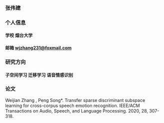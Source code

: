 ### 张伟建

### 个人信息

#### 学校 烟台大学

#### 邮箱 wjzhang231@foxmail.com

### 研究方向

#### 子空间学习 迁移学习 语音情感识别

### 论文

Weijian Zhang , Peng Song*. Transfer sparse discriminant subspace learning for cross-corpus speech emotion recognition. IEEE/ACM Transactions on Audio, Speech, and Language Processing. 2020, 28, 307-318.





